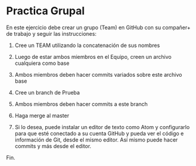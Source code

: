 # Practica Grupal

En este ejercicio debe crear un grupo (Team) en GitHub con su compañer+ de trabajo y seguir las instrucciones:

1. Cree un TEAM utilizando la concatenación de sus nombres

2. Luego de estar ambos miembros en el Equipo, creen un archivo cualquiera como base

3. Ambos miembros deben hacer commits variados sobre este archivo base

4. Cree un branch de Prueba

5. Ambos miembros deben hacer commits a este branch

6. Haga merge al master 

7. Si lo desea, puede instalar un editor de texto como Atom y configurarlo para que esté conectado a su cuenta GitHub y pueda ver el código e información de Git, desde el mismo editor. Así mismo puede hacer commits y más desde el editor.


Fin.



